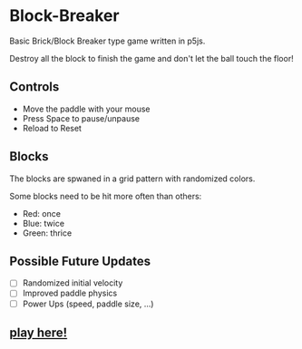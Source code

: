 # Block-Breaker
Basic Brick/Block Breaker type game written in p5js.

Destroy all the block to finish the game and don't let the ball touch the floor!

## Controls

- Move the paddle with your mouse
- Press Space to pause/unpause
- Reload to Reset

## Blocks

The blocks are spwaned in a grid pattern with randomized colors.

Some blocks need to be hit more often than others:
- Red: once
- Blue: twice
- Green: thrice

## Possible Future Updates

- [ ] Randomized initial velocity
- [ ] Improved paddle physics
- [ ] Power Ups (speed, paddle size, ...)

## [play here!](https://lvttl.github.io/Block-Breaker)
